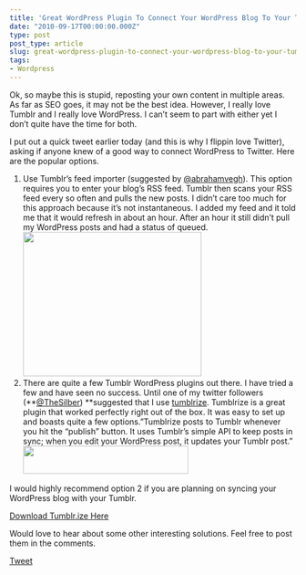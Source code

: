 ```yaml
---
title: 'Great WordPress Plugin To Connect Your WordPress Blog To Your Tumblr'
date: "2010-09-17T00:00:00.000Z"
type: post 
post_type: article
slug: great-wordpress-plugin-to-connect-your-wordpress-blog-to-your-tumblr
tags: 
- Wordpress
---
```

Ok, so maybe this is stupid, reposting your own content in multiple areas. As far as SEO goes, it may not be the best idea. However, I really love Tumblr and I really love WordPress. I can&#8217;t seem to part with either yet I don&#8217;t quite have the time for both.

I put out a quick tweet earlier today (and this is why I flippin love Twitter), asking if anyone knew of a good way to connect WordPress to Twitter. Here are the popular options.

  1. Use Tumblr&#8217;s feed importer (suggested by [@abrahamvegh][1]). This option requires you to enter your blog&#8217;s RSS feed. Tumblr then scans your RSS feed every so often and pulls the new posts. I didn&#8217;t care too much for this approach because it&#8217;s not instantaneous. I added my feed and it told me that it would refresh in about an hour. After an hour it still didn&#8217;t pull my WordPress posts and had a status of queued.  
    [<img class="alignnone size-full wp-image-919" title="Screen shot 2010-09-16 at 10.20.58 PM" src="http://brandontreb.com/wp-content/uploads/2010/09/Screen-shot-2010-09-16-at-10.20.58-PM.png" alt="" width="313" height="253" />][2]
  2. [][2] There are quite a few Tumblr WordPress plugins out there. I have tried a few and have seen no success. Until one of my twitter followers (**[@TheSilber][3]) **suggested that I use [tumblrize][4]. Tumblrize is a great plugin that worked perfectly right out of the box. It was easy to set up and boasts quite a few options.&#8221;Tumblrize posts to Tumblr whenever you hit the &#8220;publish&#8221; button. It uses Tumblr&#8217;s simple API to keep posts in sync; when you edit your WordPress post, it updates your Tumblr post.&#8221;  
    <img class="alignnone" title="Tumblrize" src="http://id.ijulien.com/img/tumblrize.png" alt="" width="290" height="49" />

I would highly recommend option 2 if you are planning on syncing your WordPress blog with your Tumblr.

[Download Tumblr.ize Here][4]

Would love to hear about some other interesting solutions. Feel free to post them in the comments.

<div style="">
  <a href="http://twitter.com/share" class="twitter-share-button" data-count="horizontal" data-text="Great WordPress Plugin To Connect Your WordPress Blog To Your Tumblr" data-url="http://brandontreb.com/great-wordpress-plugin-to-connect-your-wordpress-blog-to-your-tumblr"  data-via="brandontreb" data-related="brandontreb:">Tweet</a>
</div>

 [1]: http://twitter.com/abrahamvegh
 [2]: http://brandontreb.com/wp-content/uploads/2010/09/Screen-shot-2010-09-16-at-10.20.58-PM.png
 [3]: http://twitter.com/#!/TheSilber
 [4]: http://wordpress.org/extend/plugins/tumblrize/